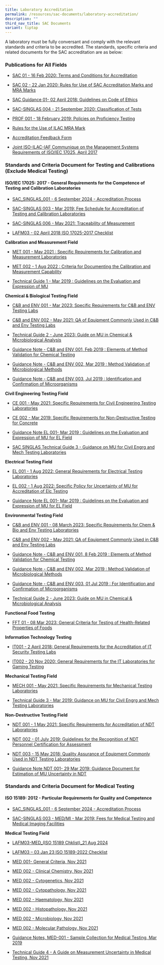 ```yaml
---
title: Laboratory Accreditation
permalink: /resources/sac-documents/laboratory-accreditation/
description: ""
third_nav_title: SAC Documents
variant: tiptap
---
```

<p>A laboratory must be fully conversant and comply with the relevant standards
and criteria to be accredited. The standards, specific criteria and related
documents for the SAC accreditation are as below:</p>
<h3>Publications for All Fields</h3>
<ul data-tight="true" class="tight">
<li>
<p><a href="/files/Documents/Laboratory%20Accreditation/SAC-01-16Feb2020.pdf" rel="noopener noreferrer nofollow" target="_blank">SAC 01 - 16 Feb 2020: Terms and Conditions for Accreditation</a>
</p>
</li>
<li>
<p><a href="/files/Documents/Laboratory%20Accreditation/SAC-02-22-Jan-20.pdf" rel="noopener noreferrer nofollow" target="_blank">SAC 02 - 22 Jan 2020: Rules for Use of SAC Accreditation Marks and MRA Marks</a>
</p>
</li>
<li>
<p><a href="/files/Documents/sac-guidance-01-guidelines-on-code-of-ethics-(02-april-2018).pdf" rel="noopener noreferrer nofollow" target="_blank">SAC Guidance 01- 02 April 2018: Guidelines on Code of Ethics</a>
</p>
</li>
<li>
<p><a href="/files/Documents/SAC-SINGLAS-004-21-Sep-2020.pdf" rel="noopener noreferrer nofollow" target="_blank">SAC-SINGLAS 004 - 21 September 2020: Classification of Tests</a>
</p>
</li>
<li>
<p><a href="/files/Documents/Laboratory%20Accreditation/PROF-001-18-Feb-2019.pdf" rel="noopener noreferrer nofollow" target="_blank">PROF 001 - 18 February 2019: Policies on Proficiency Testing</a>
</p>
</li>
<li>
<p><a href="/files/Documents/Laboratory%20Accreditation/ILAC_R7_05_2015-Rules-for-the-Use-of-the-ILAC-MRA-Mark1.pdf" rel="noopener noreferrer nofollow" target="_blank">Rules for the Use of ILAC MRA Mark</a>
</p>
</li>
<li>
<p><a href="/files/Documents/SACFM10-AC-feedback-form-15-Jul-19.doc" rel="noopener noreferrer nofollow" target="_blank">Accreditation Feedback Form</a>
</p>
</li>
<li>
<p><a href="/files/Documents/Laboratory%20Accreditation/Joint_ISO_IEC_17025_communique_2017finalsigned.pdf" rel="noopener noreferrer nofollow" target="_blank">Joint ISO-ILAC-IAF Communique on the Management Systems Requirements of ISO/IEC 17025, April 2017</a>
</p>
<p></p>
</li>
</ul>
<h3>Standards and Criteria Document for Testing and Calibrations (Exclude Medical Testing)</h3>
<h4>ISO/IEC 17025: 2017 - General Requirements for the Competence of Testing and Calibration Laboratories</h4>
<ul data-tight="true" class="tight">
<li>
<p><a href="/files/Documents/Laboratory Accreditation/SAC_SINGLAS_001_6_September_2024.pdf" rel="noopener nofollow" target="_blank">SAC_SINGLAS_001 - 6 September 2024 - Accreditation Process</a>
</p>
</li>
<li>
<p><a href="/files/Documents/Laboratory%20Accreditation/testing-and-calibration-documents/general-requirements/SAC-SINGLAS-003-(29-March-2019).pdf" rel="noopener noreferrer nofollow" target="_blank">SAC-SINGLAS 003 - Mar 2019: Fee Schedule for Accreditation of Testing and Calibration Laboratories</a>
</p>
</li>
<li>
<p><a href="/files/Documents/Laboratory%20Accreditation/SAC_SINGLAS006_1May2021_pdf_safe.pdf" rel="noopener noreferrer nofollow" target="_blank">SAC-SINGLAS 006 - May 2021: Traceability of Measurement</a>
</p>
</li>
<li>
<p><a href="/files/Documents/Laboratory%20Accreditation/testing-and-calibration-documents/general-requirements/LAFM03-ISO-17025-2017-Chklist-(02-April-2018).docx" rel="noopener noreferrer nofollow" target="_blank">LAFM03 - 02 April 2018 ISO 17025-2017 Checklist</a>
</p>
</li>
</ul>
<p><strong>Calibration and Measurement Field</strong>
</p>
<ul data-tight="true" class="tight">
<li>
<p><a href="/files/Documents/Laboratory%20Accreditation/MET-001-1May2021.pdf" rel="noopener noreferrer nofollow" target="_blank">MET 001 - May 2021 : Specific Requirements for Calibration and Measurement Laboratories</a>
</p>
</li>
<li>
<p><a href="/files/Documents/MET002-01Aug2022.pdf" rel="noopener noreferrer nofollow" target="_blank">MET 002 - 1 Aug 2022 : Criteria for Documenting the Calibration and Measurement Capability</a>
</p>
</li>
<li>
<p><a href="/files/Documents/Laboratory%20Accreditation/testing-and-calibration-documents/calibration-and-measurement-field/Technical-Guide-1-29-Mar-2019.pdf" rel="noopener noreferrer nofollow" target="_blank">Technical Guide 1 - Mar 2019 : Guidelines on the Evaluation and Expression of MU</a>
</p>
</li>
</ul>
<p><strong>Chemical &amp; Biological Testing Field</strong>
</p>
<ul data-tight="true" class="tight">
<li>
<p><a href="/files/Documents/Laboratory%20Accreditation/CB_ENV-Tech_Notes_001-08Mar23v2.pdf" rel="noopener noreferrer nofollow" target="_blank">C&amp;B and ENV 001 - Mar 2023: Specific Requirements for C&amp;B and ENV Testing Labs</a>
</p>
</li>
<li>
<p><a href="/files/Documents/Laboratory%20Accreditation/cb-env-technotes0021may2021.pdf" rel="noopener noreferrer nofollow" target="_blank">C&amp;B and ENV 002 - May 2021: QA of Equipment Commonly Used in C&amp;B and Env Testing Labs</a>
</p>
</li>
<li>
<p><a href="/files/Documents/Laboratory%20Accreditation/testing-and-calibration-documents/chemical-and-biological-testing-field/technical_guide_2_27jun2023.pdf" rel="noopener noreferrer nofollow" target="_blank">Technical Guide 2 - June 2023: Guide on MU in Chemical &amp; Microbiological Analysis</a>
</p>
</li>
<li>
<p><a href="/files/Documents/Laboratory%20Accreditation/testing-and-calibration-documents/chemical-and-biological-testing-field/Guidance-Note-CnB-ENV-001-8-Feb-2019.pdf" rel="noopener noreferrer nofollow" target="_blank">Guidance Note - C&amp;B and ENV 001, Feb 2019 : Elements of Method Validation for Chemical Testing</a>
</p>
</li>
<li>
<p><a href="/files/Documents/Laboratory%20Accreditation/testing-and-calibration-documents/chemical-and-biological-testing-field/Guidance-Note-CB-and-ENV-002-29-Mar-2019.pdf" rel="noopener noreferrer nofollow" target="_blank">Guidance Note - C&amp;B and ENV 002, Mar 2019 : Method Validation of Microbiological Methods</a>
</p>
</li>
<li>
<p><a href="/files/Documents/Laboratory%20Accreditation/testing-and-calibration-documents/chemical-and-biological-testing-field/CB-and-ENV-Guidance-Notes-003_(1-Jul-2019).pdf" rel="noopener noreferrer nofollow" target="_blank">Guidance Note - C&amp;B and ENV 003, Jul 2019 : Identification and Confirmation of Microorganisms</a>
</p>
</li>
</ul>
<p><strong>Civil Engineering Testing Field</strong>
</p>
<ul data-tight="true" class="tight">
<li>
<p><a href="/files/Documents/Laboratory%20Accreditation/CE-001-1May2021.pdf" rel="noopener noreferrer nofollow" target="_blank">CE 001 - May 2021: Specific Requirements for Civil Engineering Testing Laboratories</a>
</p>
</li>
<li>
<p><a href="/files/Documents/Laboratory%20Accreditation/testing-and-calibration-documents/civil-engineering-testing-field/CE-002-29-Mar-2019.pdf" rel="noopener noreferrer nofollow" target="_blank">CE 002 - Mar 2019: Specific Requirements for Non-Destructive Testing for Concrete</a>
</p>
</li>
<li>
<p><a href="/files/Documents/Laboratory%20Accreditation/testing-and-calibration-documents/electrical-testing-field/Gudiance-Note-EL-001-29-Mar-2019.pdf" rel="noopener noreferrer nofollow" target="_blank">Guidance Note EL 001- Mar 2019 : Guidelines on the Evaluation and Expression of MU for EL Field</a>
</p>
</li>
<li>
<p><a href="/files/Documents/Laboratory%20Accreditation/testing-and-calibration-documents/civil-engineering-testing-field/Technical-Guide-3-29-Mar-2019.pdf" rel="noopener noreferrer nofollow" target="_blank">SAC SINGLAS Technical Guide 3 - Guidance on MU for Civil Engrg and Mech Testing Laboratories</a>
</p>
</li>
</ul>
<p><strong>Electrical Testing Field</strong>
</p>
<ul data-tight="true" class="tight">
<li>
<p><a href="/files/Documents/el001-01aug2022.pdf" rel="noopener noreferrer nofollow" target="_blank">EL 001 - 1 Aug 2022: General Requirements for Electrical Testing Laboratories</a>
</p>
</li>
<li>
<p><a href="/files/Documents/el002-01aug2022.pdf" rel="noopener noreferrer nofollow" target="_blank">EL 002 - 1 Aug 2022: Specific Policy for Uncertainty of MU for Accreditation of Elc Testing</a>
</p>
</li>
<li>
<p><a href="/files/Documents/Laboratory%20Accreditation/testing-and-calibration-documents/electrical-testing-field/Gudiance-Note-EL-001-29-Mar-2019.pdf" rel="noopener noreferrer nofollow" target="_blank">Guidance Note EL 001- Mar 2019 : Guidelines on the Evaluation and Expression of MU for EL Field</a>
</p>
</li>
</ul>
<p><strong>Environmental Testing Field</strong>
</p>
<ul>
<li>
<p><a href="/files/Documents/Laboratory%20Accreditation/CB_ENV-Tech_Notes_001-08Mar23v2.pdf" rel="noopener noreferrer nofollow" target="_blank">C&amp;B and ENV 001 - 08 March 2023: Specific Requirements for Chem &amp; Bio and Env Testing Laboratories</a>
</p>
</li>
<li>
<p><a href="/files/Documents/Laboratory%20Accreditation/cb-env-technotes0021may2021.pdf" rel="noopener noreferrer nofollow" target="_blank">C&amp;B and ENV 002 - May 2021: QA of Equipment Commonly Used in C&amp;B and Env Testing Labs</a>
</p>
</li>
<li>
<p><a href="/files/Documents/Laboratory%20Accreditation/testing-and-calibration-documents/chemical-and-biological-testing-field/Guidance-Note-CnB-ENV-001-8-Feb-2019.pdf" rel="noopener noreferrer nofollow" target="_blank">Guidance Note - C&amp;B and ENV 001, 8 Feb 2019 : Elements of Method Validation for Chemical Testing</a>
</p>
</li>
<li>
<p><a href="/files/Documents/Laboratory%20Accreditation/testing-and-calibration-documents/chemical-and-biological-testing-field/Guidance-Note-CB-and-ENV-002-29-Mar-2019.pdf" rel="noopener noreferrer nofollow" target="_blank">Guidance Note - C&amp;B and ENV 002, Mar 2019 : Method Validation of Microbiological Methods</a>
</p>
</li>
<li>
<p><a href="/files/Documents/Laboratory%20Accreditation/testing-and-calibration-documents/chemical-and-biological-testing-field/CB-and-ENV-Guidance-Notes-003_(1-Jul-2019).pdf" rel="noopener noreferrer nofollow" target="_blank">Guidance Note - C&amp;B and ENV 003, 01 Jul 2019 : For Identification and Confirmation of Microorganisms</a>
</p>
</li>
<li>
<p><a href="/files/Documents/Laboratory%20Accreditation/testing-and-calibration-documents/chemical-and-biological-testing-field/technical_guide_2_27jun2023.pdf" rel="noopener noreferrer nofollow" target="_blank">Technical Guide 2 - June 2023: Guide on MU in Chemical &amp; Microbiological Analysis</a>
</p>
</li>
</ul>
<p><strong>Functional Food Testing</strong>
</p>
<ul data-tight="true" class="tight">
<li>
<p><a href="/files/Documents/Laboratory%20Accreditation/FFT-01_8Mar2023.pdf" rel="noopener noreferrer nofollow" target="_blank">FFT 01 - 08 Mar 2023: General Criteria for Testing of Health-Related Properties of Foods</a>
</p>
</li>
</ul>
<p><strong>Information Technology Testing</strong>
</p>
<ul data-tight="true" class="tight">
<li>
<p><a href="/files/Documents/Laboratory%20Accreditation/testing-and-calibration-documents/information-technology-security-testing/IT-001-02-April-2018.pdf" rel="noopener noreferrer nofollow" target="_blank">IT001 - 2 April 2018: General Requirements for the Accreditation of IT Security Testing Labs</a>
</p>
</li>
<li>
<p><a href="/files/Documents/Laboratory%20Accreditation/IT-002-20-Nov-2020.pdf" rel="noopener noreferrer nofollow" target="_blank">IT002 - 20 Nov 2020: General Requirements for the IT Laboratories for Gaming Testing</a>
</p>
</li>
</ul>
<p><strong>Mechanical Testing Field</strong>
</p>
<ul data-tight="true" class="tight">
<li>
<p><a href="/files/mech-001-1may2021.pdf" rel="noopener noreferrer nofollow" target="_blank">MECH 001 - May 2021: Specific Requirements for Mechanical Testing Laboratories</a>
</p>
</li>
<li>
<p><a href="/files/Documents/Laboratory%20Accreditation/testing-and-calibration-documents/mechanical-testing-field/Technical-Guide-3-29-Mar-2019.pdf" rel="noopener noreferrer nofollow" target="_blank">Technical Guide 3 - Mar 2019: Guidance on MU for Civil Engrg and Mech Testing Laboratories</a>
</p>
</li>
</ul>
<p><strong>Non-Destructive Testing Field</strong>
</p>
<ul data-tight="true" class="tight">
<li>
<p><a href="/files/ndt-001-1may2021.pdf" rel="noopener noreferrer nofollow" target="_blank">NDT 001 - 1 May 2021: Specific Requirements for Accreditation of NDT Laboratories</a>
</p>
</li>
<li>
<p><a href="/files/Documents/Laboratory%20Accreditation/testing-and-calibration-documents/non-destructive-testing-field/NDT-002_1-July-19.pdf" rel="noopener noreferrer nofollow" target="_blank">NDT 002 - 01 July 2019: Guidelines for the Recognition of NDT Personnel Certification for Assessment</a>
</p>
</li>
<li>
<p><a href="/files/Documents/Laboratory%20Accreditation/testing-and-calibration-documents/non-destructive-testing-field/NDT-003-15-May-18.pdf" rel="noopener noreferrer nofollow" target="_blank">NDT 003 - 15 May 2018: Quality Assurance of Equipment Commonly Used in NDT Testing Laboratories</a>
</p>
</li>
<li>
<p><a href="/files/Documents/Laboratory%20Accreditation/testing-and-calibration-documents/non-destructive-testing-field/Guidance-Note-NDT-001,-290319.pdf" rel="noopener noreferrer nofollow" target="_blank">Guidance Note NDT 001- 29 Mar 2019: Guidance Document for Estimation of MU Uncertainty in NDT</a>
</p>
</li>
</ul>
<h3>Standards and Criteria Document for Medical Testing</h3>
<h4>ISO 15189: 2012 - Particular Requirements for Quality and Competence</h4>
<ul data-tight="true" class="tight">
<li>
<p><a href="/files/Documents/Laboratory Accreditation/SAC_SINGLAS_001_6_September_2024.pdf" rel="noopener nofollow" target="_blank">SAC_SINGLAS_001 - 6 September 2024 - Accreditation Process</a>
</p>
</li>
<li>
<p><a href="/files/Documents/Laboratory%20Accreditation/medical-testing-and-medical-imaging-documents/requirements-for-quality-and-competence/SAC-SINGLAS-003-MED-MI-29-Mar-2019.pdf" rel="noopener noreferrer nofollow" target="_blank">SAC-SINGLAS 003 - MED/MI - Mar 2019: Fees for Medical Testing and Medical Imaging Facilities</a>
</p>
</li>
</ul>
<p><strong>Medical Testing Field</strong>
</p>
<ul>
<li>
<p><a href="https://go.gov.sg/lafm03-med-iso15189-chklist-21aug24" rel="noopener noreferrer nofollow" target="_blank">LAFM03-MED_(ISO 15189 Chklist)_21 Aug 2024</a>
</p>
</li>
<li>
<p><a href="/files/Documents/Laboratory%20Accreditation/medical-testing-and-medical-imaging-documents/medical-testing-field/lafm03_med_mi_iso15189_2022checklist.pdf" rel="noopener noreferrer nofollow" target="_blank">LAFM03 – 03 Jan 23 ISO 15189-2022 Checklist</a>
</p>
</li>
<li>
<p><a href="/files/Documents/Laboratory%20Accreditation/medical-testing-and-medical-imaging-documents/medical-testing-field/MED-001-GenCriteria-26Nov21-v2.pdf" rel="noopener noreferrer nofollow" target="_blank">MED 001- General Criteria, Nov 2021</a>
</p>
</li>
<li>
<p><a href="/files/Documents/Laboratory%20Accreditation/medical-testing-and-medical-imaging-documents/medical-testing-field/MED-002-ClinicalChemistry26Nov21-v2.pdf" rel="noopener noreferrer nofollow" target="_blank">MED 002 - Clinical Chemistry, Nov 2021</a>
</p>
</li>
<li>
<p><a href="/files/Documents/Laboratory%20Accreditation/medical-testing-and-medical-imaging-documents/medical-testing-field/MED-002-Cytogenetics-26Nov21-v2.pdf" rel="noopener noreferrer nofollow" target="_blank">MED 002 - Cytogenetics, Nov 2021</a>
</p>
</li>
<li>
<p><a href="/files/Documents/Laboratory%20Accreditation/medical-testing-and-medical-imaging-documents/medical-testing-field/MED-002-Cytopathology-26Nov21-v2.pdf" rel="noopener noreferrer nofollow" target="_blank">MED 002 - Cytopathology, Nov 2021</a>
</p>
</li>
<li>
<p><a href="/files/Documents/Laboratory%20Accreditation/medical-testing-and-medical-imaging-documents/medical-testing-field/MED-002-Haematology-26Nov21-v2.pdf" rel="noopener noreferrer nofollow" target="_blank">MED 002 - Haematology, Nov 2021</a>
</p>
</li>
<li>
<p><a href="/files/Documents/Laboratory%20Accreditation/medical-testing-and-medical-imaging-documents/medical-testing-field/MED-002-Histopathology-26Nov21-v2.pdf" rel="noopener noreferrer nofollow" target="_blank">MED 002 - Histopathology, Nov 2021</a>
</p>
</li>
<li>
<p><a href="/files/Documents/Laboratory%20Accreditation/medical-testing-and-medical-imaging-documents/medical-testing-field/MED-002-Microbiology-26Nov21-v2.pdf" rel="noopener noreferrer nofollow" target="_blank">MED 002 - Microbiology, Nov 2021</a>
</p>
</li>
<li>
<p><a href="/files/Documents/Laboratory%20Accreditation/medical-testing-and-medical-imaging-documents/medical-testing-field/MED-002-MolecularPathology-26Nov21-v2.pdf" rel="noopener noreferrer nofollow" target="_blank">MED 002 - Molecular Pathology, Nov 2021</a>
</p>
</li>
<li>
<p><a href="/files/Documents/Laboratory%20Accreditation/medical-testing-and-medical-imaging-documents/medical-testing-field/Guidance-Note-MED-001-29-Mar-2019.pdf" rel="noopener noreferrer nofollow" target="_blank">Guidance Notes, MED-001 - Sample Collection for Medical Testing, Mar 2019</a>
</p>
</li>
<li>
<p><a href="/files/Documents/Laboratory%20Accreditation/medical-testing-and-medical-imaging-documents/medical-testing-field/Technical-Guide-4-MU-on-medica-testing-26Nov21.pdf" rel="noopener noreferrer nofollow" target="_blank">Technical Guide 4 - A Guide on Measurement Uncertainty in Medical Testing, Nov 2021</a>
</p>
</li>
</ul>
<p></p>